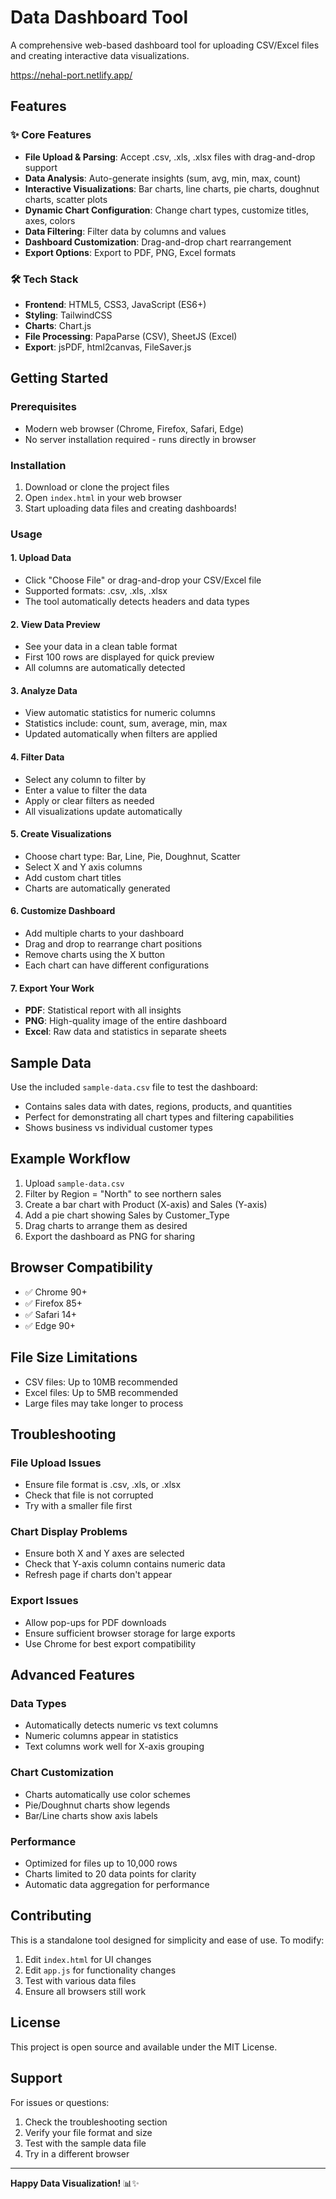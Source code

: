 # Data Dashboard Tool

A comprehensive web-based dashboard tool for uploading CSV/Excel files and creating interactive data visualizations.

https://nehal-port.netlify.app/

## Features

### ✨ Core Features
- **File Upload & Parsing**: Accept .csv, .xls, .xlsx files with drag-and-drop support
- **Data Analysis**: Auto-generate insights (sum, avg, min, max, count)
- **Interactive Visualizations**: Bar charts, line charts, pie charts, doughnut charts, scatter plots
- **Dynamic Chart Configuration**: Change chart types, customize titles, axes, colors
- **Data Filtering**: Filter data by columns and values
- **Dashboard Customization**: Drag-and-drop chart rearrangement
- **Export Options**: Export to PDF, PNG, Excel formats

### 🛠️ Tech Stack
- **Frontend**: HTML5, CSS3, JavaScript (ES6+)
- **Styling**: TailwindCSS
- **Charts**: Chart.js
- **File Processing**: PapaParse (CSV), SheetJS (Excel)
- **Export**: jsPDF, html2canvas, FileSaver.js

## Getting Started

### Prerequisites
- Modern web browser (Chrome, Firefox, Safari, Edge)
- No server installation required - runs directly in browser

### Installation
1. Download or clone the project files
2. Open `index.html` in your web browser
3. Start uploading data files and creating dashboards!

### Usage

#### 1. Upload Data
- Click "Choose File" or drag-and-drop your CSV/Excel file
- Supported formats: .csv, .xls, .xlsx
- The tool automatically detects headers and data types

#### 2. View Data Preview
- See your data in a clean table format
- First 100 rows are displayed for quick preview
- All columns are automatically detected

#### 3. Analyze Data
- View automatic statistics for numeric columns
- Statistics include: count, sum, average, min, max
- Updated automatically when filters are applied

#### 4. Filter Data
- Select any column to filter by
- Enter a value to filter the data
- Apply or clear filters as needed
- All visualizations update automatically

#### 5. Create Visualizations
- Choose chart type: Bar, Line, Pie, Doughnut, Scatter
- Select X and Y axis columns
- Add custom chart titles
- Charts are automatically generated

#### 6. Customize Dashboard
- Add multiple charts to your dashboard
- Drag and drop to rearrange chart positions
- Remove charts using the X button
- Each chart can have different configurations

#### 7. Export Your Work
- **PDF**: Statistical report with all insights
- **PNG**: High-quality image of the entire dashboard
- **Excel**: Raw data and statistics in separate sheets

## Sample Data

Use the included `sample-data.csv` file to test the dashboard:
- Contains sales data with dates, regions, products, and quantities
- Perfect for demonstrating all chart types and filtering capabilities
- Shows business vs individual customer types

## Example Workflow

1. Upload `sample-data.csv`
2. Filter by Region = "North" to see northern sales
3. Create a bar chart with Product (X-axis) and Sales (Y-axis)
4. Add a pie chart showing Sales by Customer_Type
5. Drag charts to arrange them as desired
6. Export the dashboard as PNG for sharing

## Browser Compatibility

- ✅ Chrome 90+
- ✅ Firefox 85+
- ✅ Safari 14+
- ✅ Edge 90+

## File Size Limitations

- CSV files: Up to 10MB recommended
- Excel files: Up to 5MB recommended
- Large files may take longer to process

## Troubleshooting

### File Upload Issues
- Ensure file format is .csv, .xls, or .xlsx
- Check that file is not corrupted
- Try with a smaller file first

### Chart Display Problems
- Ensure both X and Y axes are selected
- Check that Y-axis column contains numeric data
- Refresh page if charts don't appear

### Export Issues
- Allow pop-ups for PDF downloads
- Ensure sufficient browser storage for large exports
- Use Chrome for best export compatibility

## Advanced Features

### Data Types
- Automatically detects numeric vs text columns
- Numeric columns appear in statistics
- Text columns work well for X-axis grouping

### Chart Customization
- Charts automatically use color schemes
- Pie/Doughnut charts show legends
- Bar/Line charts show axis labels

### Performance
- Optimized for files up to 10,000 rows
- Charts limited to 20 data points for clarity
- Automatic data aggregation for performance

## Contributing

This is a standalone tool designed for simplicity and ease of use. To modify:

1. Edit `index.html` for UI changes
2. Edit `app.js` for functionality changes
3. Test with various data files
4. Ensure all browsers still work

## License

This project is open source and available under the MIT License.

## Support

For issues or questions:
1. Check the troubleshooting section
2. Verify your file format and size
3. Test with the sample data file
4. Try in a different browser

---

**Happy Data Visualization!** 📊✨


